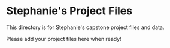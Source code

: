 # Stephanie's Project Files

This directory is for Stephanie's capstone project files and data.

Please add your project files here when ready!